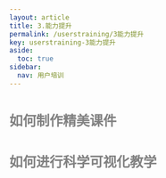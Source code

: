 ```yaml
---
layout: article
title: 3.能力提升
permalink: /userstraining/3能力提升
key: userstraining-3能力提升
aside:
  toc: true
sidebar:
  nav: 用户培训
---
```




<bro/><bro/>

# <font size="5" color="gray">如何制作精美课件</font>

# <font size="5" color="gray">如何进行科学可视化教学</font>